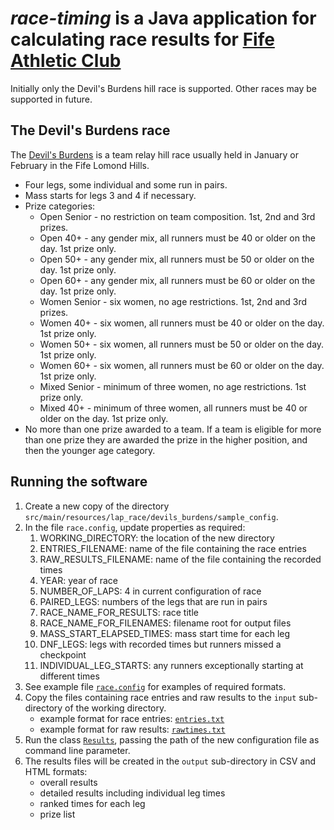 # _race-timing_ is a Java application for calculating race results for [Fife Athletic Club](https://fifeac.org) #

Initially only the Devil's Burdens hill race is supported. Other races may be supported in future.

## The Devil's Burdens race ##

The [Devil's Burdens](https://www.fifeac.org/events/fife-ac-events/devils-burdens.html) is a team relay 
hill race usually held in January or February in the Fife Lomond Hills.

* Four legs, some individual and some run in pairs.
* Mass starts for legs 3 and 4 if necessary.
* Prize categories:
  * Open Senior - no restriction on team composition. 1st, 2nd and 3rd prizes.
  * Open 40+ - any gender mix, all runners must be 40 or older on the day. 1st prize only.
  * Open 50+ - any gender mix, all runners must be 50 or older on the day. 1st prize only.
  * Open 60+ - any gender mix, all runners must be 60 or older on the day. 1st prize only.
  * Women Senior - six women, no age restrictions. 1st, 2nd and 3rd prizes.
  * Women 40+ - six women, all runners must be 40 or older on the day. 1st prize only.
  * Women 50+ - six women, all runners must be 50 or older on the day. 1st prize only.
  * Women 60+ - six women, all runners must be 60 or older on the day. 1st prize only.
  * Mixed Senior - minimum of three women, no age restrictions. 1st prize only.
  * Mixed 40+ - minimum of three women, all runners must be 40 or older on the day. 1st prize only.
* No more than one prize awarded to a team. If a team is eligible for more than one prize they
are awarded the prize in the higher position, and then the younger age category.

## Running the software ##

1. Create a new copy of the directory ```src/main/resources/lap_race/devils_burdens/sample_config```.
2. In the file ```race.config```, update properties as required:
   1. WORKING_DIRECTORY: the location of the new directory
   2. ENTRIES_FILENAME: name of the file containing the race entries
   3. RAW_RESULTS_FILENAME: name of the file containing the recorded times
   4. YEAR: year of race
   5. NUMBER_OF_LAPS: 4 in current configuration of race
   6. PAIRED_LEGS: numbers of the legs that are run in pairs
   7. RACE_NAME_FOR_RESULTS: race title
   8. RACE_NAME_FOR_FILENAMES: filename root for output files
   9. MASS_START_ELAPSED_TIMES: mass start time for each leg
   10. DNF_LEGS: legs with recorded times but runners missed a checkpoint
   11. INDIVIDUAL_LEG_STARTS: any runners exceptionally starting at different times
3. See example file [```race.config```](/src/main/resources/lap_race/devils_burdens/sample_config/race.config)
for examples of required formats.
4. Copy the files containing race entries and raw results to the ```input``` sub-directory of the
working directory.
    * example format for race entries: [```entries.txt```](src/main/resources/lap_race/devils_burdens/sample_config/input/entries.txt)
    * example format for raw results: [```rawtimes.txt```](src/main/resources/lap_race/devils_burdens/sample_config/input/rawtimes.txt)
4. Run the class [```Results```](/src/main/java/lap_race/Results.java),
passing the path of the new configuration file as command line parameter.
5. The results files will be created in the ```output``` sub-directory in CSV and HTML
formats:
    * overall results
    * detailed results including individual leg times
    * ranked times for each leg
    * prize list